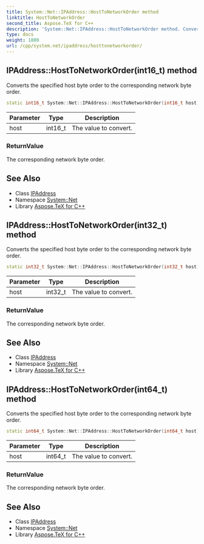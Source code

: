 ```yaml
---
title: System::Net::IPAddress::HostToNetworkOrder method
linktitle: HostToNetworkOrder
second_title: Aspose.TeX for C++
description: 'System::Net::IPAddress::HostToNetworkOrder method. Converts the specified host byte order to the corresponding network byte order in C++.'
type: docs
weight: 1800
url: /cpp/system.net/ipaddress/hosttonetworkorder/
---
```

## IPAddress::HostToNetworkOrder(int16_t) method


Converts the specified host byte order to the corresponding network byte order.

```cpp
static int16_t System::Net::IPAddress::HostToNetworkOrder(int16_t host)
```


| Parameter | Type | Description |
| --- | --- | --- |
| host | int16_t | The value to convert. |

### ReturnValue

The corresponding network byte order.

## See Also

* Class [IPAddress](../)
* Namespace [System::Net](../../)
* Library [Aspose.TeX for C++](../../../)
## IPAddress::HostToNetworkOrder(int32_t) method


Converts the specified host byte order to the corresponding network byte order.

```cpp
static int32_t System::Net::IPAddress::HostToNetworkOrder(int32_t host)
```


| Parameter | Type | Description |
| --- | --- | --- |
| host | int32_t | The value to convert. |

### ReturnValue

The corresponding network byte order.

## See Also

* Class [IPAddress](../)
* Namespace [System::Net](../../)
* Library [Aspose.TeX for C++](../../../)
## IPAddress::HostToNetworkOrder(int64_t) method


Converts the specified host byte order to the corresponding network byte order.

```cpp
static int64_t System::Net::IPAddress::HostToNetworkOrder(int64_t host)
```


| Parameter | Type | Description |
| --- | --- | --- |
| host | int64_t | The value to convert. |

### ReturnValue

The corresponding network byte order.

## See Also

* Class [IPAddress](../)
* Namespace [System::Net](../../)
* Library [Aspose.TeX for C++](../../../)

